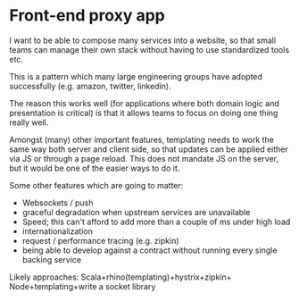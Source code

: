 # Front-end proxy app

I want to be able to compose many services into a website,
so that small teams can manage their own stack without
having to use standardized tools etc.

This is a pattern which many large engineering groups
have adopted successfully (e.g. amazon, twitter, linkedin).

The reason this works well (for applications where both domain
logic and presentation is critical) is that it allows teams to focus
on doing one thing really well.

Amongst (many) other important features, templating needs to
work the same way both server and client side, so that updates
can be applied either via JS or through a page reload.
This does not mandate JS on the server, but it would
be one of the easier ways to do it.

Some other features which are going to matter:
 * Websockets / push
 * graceful degradation when upstream services are unavailable
 * Speed; this can't afford to add more than a couple of ms under high load
 * internationalization
 * request / performance tracing (e.g. zipkin)
 * being able to develop against a contract without running every single backing service

Likely approaches:
Scala+rhino(templating)+hystrix+zipkin+
Node+templating+write a socket library
